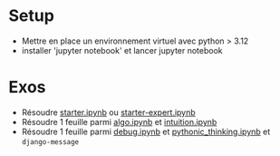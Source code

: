 # Setup

- Mettre en place un environnement virtuel avec python > 3.12
- installer 'jupyter notebook' et lancer jupyter notebook

# Exos

- Résoudre [starter.ipynb](starter.ipynb) ou [starter-expert.ipynb](starter-expert.ipynb)
- Résoudre 1 feuille parmi [algo.ipynb](algo.ipynb) et [intuition.ipynb](intuition.ipynb)
- Résoudre 1 feuille parmi [debug.ipynb](debug.ipynb) et [pythonic_thinking.ipynb](pythonic_thinking.ipynb) et `django-message`
